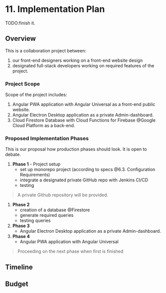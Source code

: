 # 11. Implementation Plan

TODO:finish it.

## Overview

This is a collaboration project between:

1. our front-end designers working on a front-end website design
2. designated full-stack developers working on required features of the project.

### Project Scope

Scope of the project includes:

1. Angular PWA application with Angular Universal as a front-end public website.
2. Angular Electron Desktop application as a private Admin-dashboard.
3. Cloud Firestore Database with Cloud Functions for Firebase @Google Cloud Platform as a back-end.

### Proposed Implementation Phases

This is our proposal how production phases should look. It is open to debate.

1. **Phase 1** - Project setup
   * set up monorepo project \(according to specs @6.3. Configuration Requirements\)
   * integrate a designated private GitHub repo with Jenkins CI/CD
   * testing

> A private Github repository will be provided.

1. **Phase 2**
   * creation of a database @Firestore
   * generate required queries
   * testing queries
2. **Phase 3**
   * Angular Electron Desktop application as a private Admin-dashboard.
3. **Phase 4**
   * Angular PWA application with Angular Universal

> Proceeding on the next phase when first is finished

## Timeline

## Budget

